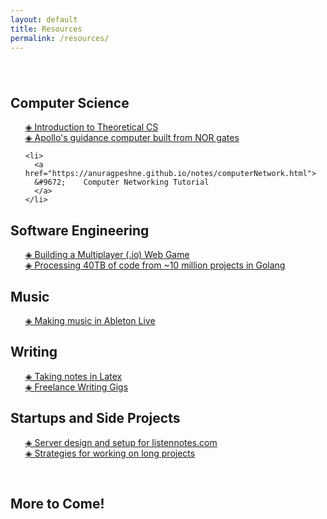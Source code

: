 ```yaml
---
layout: default
title: Resources
permalink: /resources/
---
```

<div style="padding-top: 5%;">
  <h2>Computer Science</h2>
  <ul style="list-style:none;">
    <li>
      <a href="https://introtcs.org/">
      &#9672;   Introduction to Theoretical CS
      </a>
    </li>
    <li>
      <a href="https://www.righto.com/2019/09/a-computer-built-from-nor-gates-inside.html">
      &#9672;   Apollo's guidance computer built from NOR gates  
      </a>
    </li>

    <li>
      <a href="https://anuragpeshne.github.io/notes/computerNetwork.html">
      &#9672;    Computer Networking Tutorial
      </a>
    </li>
  </ul>

  <h2>Software Engineering</h2>
  <ul style="list-style:  none;">
    <li>
      <a href="https://victorzhou.com/blog/build-an-io-game-part-1/">
      &#9672;   Building a Multiplayer (.io) Web Game
      </a>
    </li>
    <li>
      <a href="https://boyter.org/posts/an-informal-survey-of-10-million-github-bitbucket-gitlab-projects/">
      &#9672;    Processing 40TB of code from ~10 million projects in Golang
      </a>
    </li>
  </ul>

  <h2>Music</h2>
  <ul style="list-style: none;">
    <li>
      <a href="https://learningmusic.ableton.com/">
      &#9672;   Making music in Ableton Live
      </a>
    </li>
  </ul>

  <h2>Writing</h2>
  <ul style="list-style: none;">
    <li>
      <a href="https://castel.dev/post/lecture-notes-3/">
      &#9672;   Taking notes in Latex
      </a>
    </li>
    <li>
      <a href="https://highestpayinggigs.com/gigs/high-paying-freelance-writing-jobs/">
      &#9672;   Freelance Writing Gigs
      </a>
    </li>
  </ul>

  <h2>Startups and Side Projects</h2>
  <ul style="list-style: none;">
    <li>
      <a href="https://broadcast.listennotes.com/the-boring-technology-behind-listen-notes-56697c2e347b?gi=53dd96f03f">
      &#9672;   Server design and setup for listennotes.com
      </a>
    </li>
    <li>
      <a href="http://benbrostoff.github.io/2019/09/28/long-projects.html">
      &#9672;   Strategies for working on long projects
      </a>
    </li>
  </ul>
  <br/>
  <h2>More to Come!</h2>
</div>
